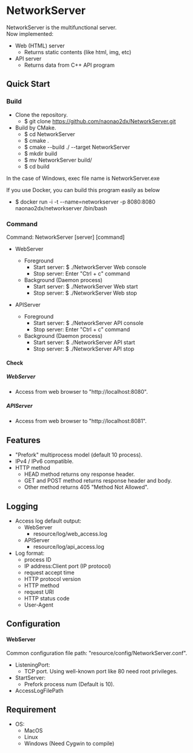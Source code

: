 # NetworkServer
NetworkServer is the multifunctional server.  
Now implemented:  
* Web (HTML) server
    * Returns static contents (like html, img, etc)
* API server
    * Returns data from C++ API program

## Quick Start
### Build
* Clone the repository.
    * $ git clone https://github.com/naonao2dx/NetworkServer.git
* Build by CMake.
    * $ cd NetworkServer
    * $ cmake .
    * $ cmake --build ./ --target NetworkServer
    * $ mkdir build
    * $ mv NetworkServer build/
    * $ cd build
    
In the case of Windows, exec file name is NetworkServer.exe  

If you use Docker, you can build this program easily as below
* $ docker run -i -t --name=networkserver -p 8080:8080 naonao2dx/networkserver /bin/bash
    
### Command
Command: NetworkServer [server] [command]
* WebServer
    * Foreground
        * Start server: $ ./NetworkServer Web console
        * Stop server: Enter "Ctrl + c" command
    * Background (Daemon process)
        * Start server: $ ./NetworkServer Web start
        * Stop server: $ ./NetworkServer Web stop
        
* APIServer
    * Foreground
        * Start server: $ ./NetworkServer API console
        * Stop server: Enter "Ctrl + c" command
    * Background (Daemon process)
        * Start server: $ ./NetworkServer API start
        * Stop server: $ ./NetworkServer API stop

#### Check
##### WebServer
* Access from  web browser to "http://localhost:8080".
##### APIServer
* Access from  web browser to "http://localhost:8081".

## Features
* "Prefork" multiprocess model (default 10 process).
* IPv4 / IPv6 compatible.
* HTTP method
    * HEAD method returns ony response header.
    * GET and POST method returns response header and body.
    * Other method returns 405 "Method Not Allowed".

## Logging
* Access log default output: 
    * WebServer
        * resource/log/web_access.log
    * APIServer
        * resource/log/api_access.log
* Log format:
    * process ID
    * IP address:Client port (IP protocol)
    * request accept time
    * HTTP protocol version
    * HTTP method
    * request URI
    * HTTP status code
    * User-Agent

## Configuration
#### WebServer
Common configuration file path: "resource/config/NetworkServer.conf".
* ListeningPort: 
    * TCP port. Using well-known port like 80 need root privileges.
* StartServer:
    * Prefork process num (Default is 10).
* AccessLogFilePath

## Requirement
* OS:
    * MacOS
    * Linux
    * Windows (Need Cygwin to compile)
